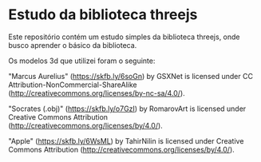 # Estudo da biblioteca threejs

Este repositório contém um estudo simples da biblioteca threejs, onde busco aprender o básico da biblioteca.

Os modelos 3d que utilizei foram o seguinte:

"Marcus Aurelius" (https://skfb.ly/6soGn) by GSXNet is licensed under CC Attribution-NonCommercial-ShareAlike (http://creativecommons.org/licenses/by-nc-sa/4.0/).

"Socrates (.obj)" (https://skfb.ly/o7GzI) by RomarovArt is licensed under Creative Commons Attribution (http://creativecommons.org/licenses/by/4.0/).

"Apple" (https://skfb.ly/6WsML) by TahirNilin is licensed under Creative Commons Attribution (http://creativecommons.org/licenses/by/4.0/).

